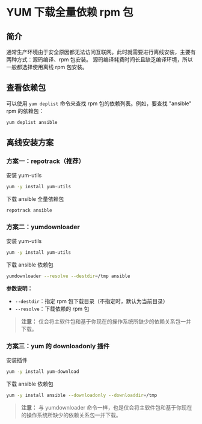 # YUM 下载全量依赖 rpm 包


## 简介

通常生产环境由于安全原因都无法访问互联网。此时就需要进行离线安装，主要有两种方式：源码编译、rpm 包安装。 源码编译耗费时间长且缺乏编译环境，所以一般都选择使用离线 rpm 包安装。

## 查看依赖包

可以使用 `yum deplist` 命令来查找 rpm 包的依赖列表。例如，要查找 "ansible" rpm 的依赖包：

```bash
yum deplist ansible
```

## 离线安装方案

### 方案一：repotrack（推荐）

安装 yum-utils

```bash
yum -y install yum-utils
```

下载 ansible 全量依赖包

```bash
repotrack ansible
```

### 方案二：yumdownloader

安装 yum-utils

```bash
yum -y install yum-utils
```

下载 ansible 依赖包

```bash
yumdownloader --resolve --destdir=/tmp ansible
```

**参数说明：**

- `--destdir`：指定 rpm 包下载目录（不指定时，默认为当前目录）
- `--resolve`：下载依赖的 rpm 包

> **注意：** 仅会将主软件包和基于你现在的操作系统所缺少的依赖关系包一并下载。

### 方案三：yum 的 downloadonly 插件

安装插件

```bash
yum -y install yum-download
```

下载 ansible 依赖包

```bash
yum -y install ansible --downloadonly --downloaddir=/tmp
```

> **注意：** 与 yumdownloader 命令一样，也是仅会将主软件包和基于你现在的操作系统所缺少的依赖关系包一并下载。

